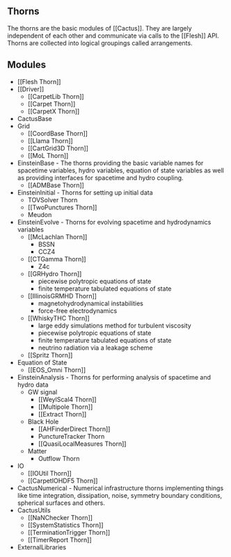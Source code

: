 ## Thorns

The thorns are the basic modules of [[Cactus]]. They are largely independent of each other and communicate via calls to the [[Flesh]] API. Thorns are collected into logical groupings called arrangements.

## Modules

- [[Flesh Thorn]]
- [[Driver]]
	- [[CarpetLib Thorn]]
	- [[Carpet Thorn]]
	- [[CarpetX Thorn]]
- CactusBase
- Grid
	- [[CoordBase Thorn]]
	- [[Llama Thorn]]
	- [[CartGrid3D Thorn]]
	- [[MoL Thorn]]
- EinsteinBase - The thorns providing the basic variable names for spacetime variables, hydro variables, equation of state variables as well as providing interfaces for spacetime and hydro coupling.
	- [[ADMBase Thorn]]
- EinsteinInitial - Thorns for setting up initial data
	- TOVSolver Thorn
	- [[TwoPunctures Thorn]]
	- Meudon
- EinsteinEvolve - Thorns for evolving spacetime and hydrodynamics variables
	- [[McLachlan Thorn]]
		- BSSN
		- CCZ4
	- [[CTGamma Thorn]]
		- Z4c
	- [[GRHydro Thorn]]
		- piecewise polytropic equations of state
		- finite temperature tabulated equations of state
	- [[IllinoisGRMHD Thorn]]
		- magnetohydrodynamical instabilities
		- force-free electrodynamics
	- [[WhiskyTHC Thorn]]
		- large eddy simulations method for turbulent viscosity
		- piecewise polytropic equations of state
		- finite temperature tabulated equations of state
		- neutrino radiation via a leakage scheme
	- [[Spritz Thorn]]
- Equation of State
	- [[EOS_Omni Thorn]]
- EinsteinAnalysis - Thorns for performing analysis of spacetime and hydro data
	- GW signal
		- [[WeylScal4 Thorn]]
		- [[Multipole Thorn]]
		- [[Extract Thorn]]
	- Black Hole
		- [[AHFinderDirect Thorn]]
		- PunctureTracker Thorn
		- [[QuasiLocalMeasures Thorn]]
	- Matter
		- Outflow Thorn
- IO
	- [[IOUtil Thorn]]
	- [[CarpetIOHDF5 Thorn]]
- CactusNumerical - Numerical infrastructure thorns implementing things like time integration, dissipation, noise, symmetry boundary conditions, spherical surfaces and others.
- CactusUtils
	- [[NaNChecker Thorn]]
	- [[SystemStatistics Thorn]]
	- [[TerminationTrigger Thorn]]
	- [[TimerReport Thorn]]
- ExternalLibraries